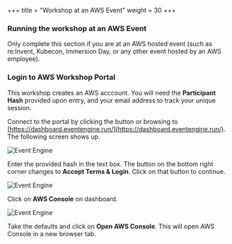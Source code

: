 +++
title = "Workshop at an AWS Event"
weight = 30
+++

### Running the workshop at an AWS Event

Only complete this section if you are at an AWS hosted event (such as re:Invent, Kubecon, Immersion Day, or any other event hosted by an AWS employee).  

### Login to AWS Workshop Portal

This workshop creates an AWS acccount. You will need the **Participant Hash** provided upon entry, and your email address to track your unique session.

Connect to the portal by clicking the button or browsing to [https://dashboard.eventengine.run/](https://dashboard.eventengine.run/). The following screen shows up.

![Event Engine](../100-introduction/images/event-engine-initial-screen.png "Event Engine")

Enter the provided hash in the text box. The button on the bottom right corner changes to **Accept Terms & Login**. Click on that button to continue.

![Event Engine](../100-introduction/images/event-engine-dashboard.png "Event Engine")

Click on **AWS Console** on dashboard.

![Event Engine](../100-introduction/images/event-engine-aws-console.png "Event Engine")

Take the defaults and click on **Open AWS Console**. This will open AWS Console in a new browser tab.
